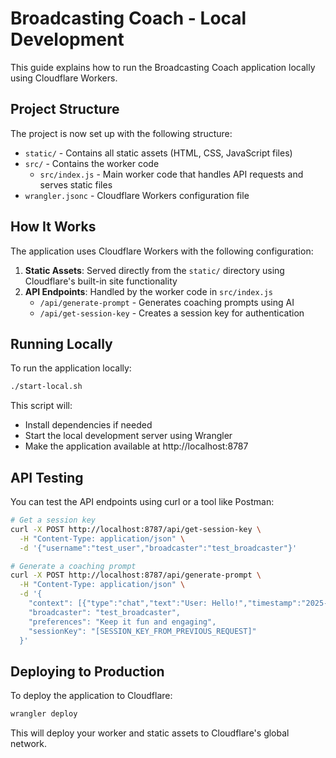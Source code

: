 # Broadcasting Coach - Local Development

This guide explains how to run the Broadcasting Coach application locally using Cloudflare Workers.

## Project Structure

The project is now set up with the following structure:

- `static/` - Contains all static assets (HTML, CSS, JavaScript files)
- `src/` - Contains the worker code
  - `src/index.js` - Main worker code that handles API requests and serves static files
- `wrangler.jsonc` - Cloudflare Workers configuration file

## How It Works

The application uses Cloudflare Workers with the following configuration:

1. **Static Assets**: Served directly from the `static/` directory using Cloudflare's built-in site functionality
2. **API Endpoints**: Handled by the worker code in `src/index.js`
   - `/api/generate-prompt` - Generates coaching prompts using AI
   - `/api/get-session-key` - Creates a session key for authentication

## Running Locally

To run the application locally:

```bash
./start-local.sh
```

This script will:
- Install dependencies if needed
- Start the local development server using Wrangler
- Make the application available at http://localhost:8787

## API Testing

You can test the API endpoints using curl or a tool like Postman:

```bash
# Get a session key
curl -X POST http://localhost:8787/api/get-session-key \
  -H "Content-Type: application/json" \
  -d '{"username":"test_user","broadcaster":"test_broadcaster"}'

# Generate a coaching prompt
curl -X POST http://localhost:8787/api/generate-prompt \
  -H "Content-Type: application/json" \
  -d '{
    "context": [{"type":"chat","text":"User: Hello!","timestamp":"2025-03-13T08:30:00Z"}],
    "broadcaster": "test_broadcaster",
    "preferences": "Keep it fun and engaging",
    "sessionKey": "[SESSION_KEY_FROM_PREVIOUS_REQUEST]"
  }'
```

## Deploying to Production

To deploy the application to Cloudflare:

```bash
wrangler deploy
```

This will deploy your worker and static assets to Cloudflare's global network.
